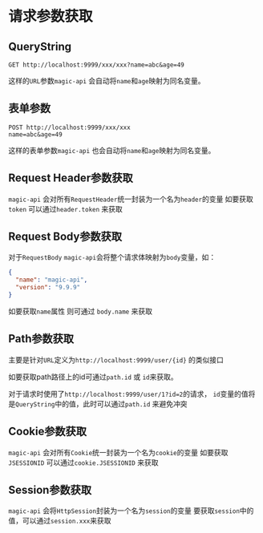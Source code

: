 # 请求参数获取


## QueryString
```
GET http://localhost:9999/xxx/xxx?name=abc&age=49
```
这样的`URL`参数`magic-api` 会自动将`name`和`age`映射为同名变量。

## 表单参数
```
POST http://localhost:9999/xxx/xxx
name=abc&age=49
```
这样的表单参数`magic-api` 也会自动将`name`和`age`映射为同名变量。

## Request Header参数获取
`magic-api` 会对所有`RequestHeader`统一封装为一个名为`header`的变量
如要获取 `token` 可以通过`header.token` 来获取

## Request Body参数获取

对于`RequestBody` `magic-api`会将整个请求体映射为`body`变量，如：
```json
{
  "name": "magic-api",
  "version": "9.9.9"
}
```
如要获取`name`属性 则可通过 `body.name` 来获取

## Path参数获取

主要是针对`URL`定义为`http://localhost:9999/user/{id}` 的类似接口

如要获取path路径上的id可通过`path.id` 或 `id`来获取。

对于请求时使用了`http://localhost:9999/user/1?id=2`的请求， `id`变量的值将是`QueryString`中的值，此时可以通过`path.id` 来避免冲突

## Cookie参数获取
`magic-api` 会对所有`Cookie`统一封装为一个名为`cookie`的变量
如要获取 `JSESSIONID` 可以通过`cookie.JSESSIONID` 来获取

## Session参数获取
`magic-api` 会将`HttpSession`封装为一个名为`session`的变量
要获取`session`中的值，可以通过`session.xxx`来获取
